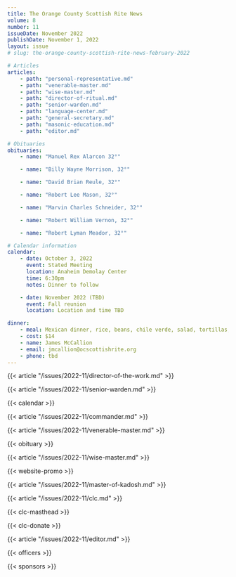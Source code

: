 ```yaml
---
title: The Orange County Scottish Rite News
volume: 8
number: 11
issueDate: November 2022
publishDate: November 1, 2022
layout: issue
# slug: the-orange-county-scottish-rite-news-february-2022

# Articles
articles:
    - path: "personal-representative.md"
    - path: "venerable-master.md"
    - path: "wise-master.md"
    - path: "director-of-ritual.md"
    - path: "senior-warden.md"
    - path: "language-center.md"
    - path: "general-secretary.md"
    - path: "masonic-education.md"
    - path: "editor.md"

# Obituaries
obituaries:
    - name: "Manuel Rex Alarcon 32°"

    - name: "Billy Wayne Morrison, 32°"

    - name: "David Brian Reule, 32°"

    - name: "Robert Lee Mason, 32°"

    - name: "Marvin Charles Schneider, 32°"

    - name: "Robert William Vernon, 32°"

    - name: "Robert Lyman Meador, 32°"

# Calendar information
calendar:
    - date: October 3, 2022
      event: Stated Meeting
      location: Anaheim Demolay Center
      time: 6:30pm
      notes: Dinner to follow

    - date: November 2022 (TBD)
      event: Fall reunion
      location: Location and time TBD

dinner:
    - meal: Mexican dinner, rice, beans, chile verde, salad, tortillas, chips and salsa
    - cost: $14
    - name: James McCallion
    - email: jmcallion@ocscottishrite.org
    - phone: tbd
---
```


{{< article "/issues/2022-11/director-of-the-work.md" >}}

{{< article "/issues/2022-11/senior-warden.md" >}}

{{< calendar >}}

{{< article "/issues/2022-11/commander.md" >}}

{{< article "/issues/2022-11/venerable-master.md" >}}

{{< obituary >}}

{{< article "/issues/2022-11/wise-master.md" >}}

<!-- {{< article "/issues/2022-11/assistant-pr.md" >}} -->

{{< website-promo >}}

{{< article "/issues/2022-11/master-of-kadosh.md" >}}

{{< article "/issues/2022-11/clc.md" >}}

{{< clc-masthead >}}

{{< clc-donate >}}

{{< article "/issues/2022-11/editor.md" >}}

{{< officers >}}

{{< sponsors >}}




